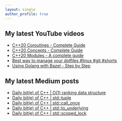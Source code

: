 ```yaml
---
layout: single
author_profile: true
---
```


## My latest YouTube videos

<!--START_SECTION:youtube-->
* [C++20 Coroutines - Complete Guide](https://www.youtube.com/watch?v=w-dmOHhBX9o)
* [C++20 Concepts  - Complete Guide](https://www.youtube.com/watch?v=1So7onMFxJM)
* [C++20 Modules - A complete guide](https://www.youtube.com/watch?v=WRCwciJ5MTE)
* [Best way to manage your dotfiles #linux #git #shorts](https://www.youtube.com/watch?v=LHrB4TcU1JM)
* [Using Golang with Bazel - Step by Step](https://www.youtube.com/watch?v=mXLrk0ipwz4)
<!--END_SECTION:youtube-->

## My latest Medium posts

<!--START_SECTION:medium-->
* [Daily bit(e) of C++ | O(1) ranking data structure](https://medium.com/@simontoth/daily-bit-e-of-c-o-1-ranking-data-structure-e2f593d2a894?source=rss-1e1de1006a93------2)
* [Daily bit(e) of C++ | std::tuple](https://medium.com/@simontoth/daily-bit-e-of-c-std-tuple-e1fd49a2a42c?source=rss-1e1de1006a93------2)
* [Daily bit(e) of C++ | std::call_once](https://medium.com/@simontoth/daily-bit-e-of-c-std-call-once-e03f337dd1a2?source=rss-1e1de1006a93------2)
* [Daily bit(e) of C++ | std::to_underlying](https://medium.com/@simontoth/daily-bit-e-of-c-std-to-underlying-a0ee81dbf2af?source=rss-1e1de1006a93------2)
* [Daily bit(e) of C++ | std::scoped_lock](https://medium.com/@simontoth/daily-bit-e-of-c-std-scoped-lock-9cab4142f9d4?source=rss-1e1de1006a93------2)
<!--END_SECTION:medium-->